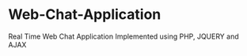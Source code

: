 Web-Chat-Application
====================
Real Time Web Chat Application
Implemented using PHP, JQUERY and AJAX 
